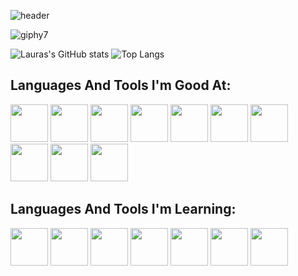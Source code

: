 ![header](https://capsule-render.vercel.app/api?text=Hello!&animation=fadeIn&fontColor=fdfca0)

![giphy7](https://github.com/Mimi-ctrl/Mimi-ctrl/assets/56686737/8076622c-ca10-4cf0-bbf8-a92b4b51c484)

![Lauras's GitHub stats](https://github-readme-stats.vercel.app/api?username=Mimi-ctrl&show_icons=true&theme=aura)
![Top Langs](https://github-readme-stats.vercel.app/api/top-langs/?username=Mimi-ctrl&theme=aura&card_width=467)

## Languages And Tools I'm Good At:
<img src="https://cdn.jsdelivr.net/gh/devicons/devicon/icons/python/python-original.svg" height=60 /> <img src="https://cdn.jsdelivr.net/gh/devicons/devicon/icons/java/java-original.svg" height=60 />  <img src="https://cdn.jsdelivr.net/gh/devicons/devicon/icons/vscode/vscode-original.svg" height=60 />  <img src="https://cdn.jsdelivr.net/gh/devicons/devicon/icons/git/git-original.svg" height=60 /> <img src="https://cdn.jsdelivr.net/gh/devicons/devicon/icons/html5/html5-original.svg" height=60 />  <img src="https://cdn.jsdelivr.net/gh/devicons/devicon/icons/css3/css3-original.svg" height=60 /> <img src="https://cdn.jsdelivr.net/gh/devicons/devicon/icons/sqlite/sqlite-original.svg" height=60  />  <img src="https://cdn.jsdelivr.net/gh/devicons/devicon/icons/postgresql/postgresql-original.svg" height=60 /> <img src="https://cdn.jsdelivr.net/gh/devicons/devicon/icons/linux/linux-original.svg" height=60 />  <img src="https://cdn.jsdelivr.net/gh/devicons/devicon/icons/codecov/codecov-plain.svg" height=60 />

## Languages And Tools I'm Learning: 
 <img src="https://cdn.jsdelivr.net/gh/devicons/devicon/icons/react/react-original.svg" height=60 />  <img src="https://cdn.jsdelivr.net/gh/devicons/devicon/icons/redux/redux-original.svg" height=60  />  <img src="https://cdn.jsdelivr.net/gh/devicons/devicon/icons/nodejs/nodejs-original.svg" height=60 />  <img src="https://cdn.jsdelivr.net/gh/devicons/devicon/icons/mongodb/mongodb-original.svg" height=60 />  <img src="https://cdn.jsdelivr.net/gh/devicons/devicon/icons/graphql/graphql-plain.svg" height=60 />  <img src="https://cdn.jsdelivr.net/gh/devicons/devicon/icons/typescript/typescript-original.svg" height=60 />  <img src="https://cdn.jsdelivr.net/gh/devicons/devicon/icons/javascript/javascript-original.svg" height=60 />
